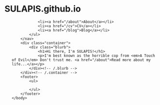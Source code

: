 # SULAPIS.github.io
<!DOCTYPE html>
<html>
    <head>
        <title>Hank Quinlan, Horrible Cop</title>
    </head>
    <body>
        <nav>
            <ul>
             
                <li><a href="/about">About</a></li>
                <li><a href="/cv">CV</a></li>
                <li><a href="/blog">Blog</a></li>
            </ul>
        </nav>
        <div class="container">
            <div class="blurb">
                <h1>Hi there, I'm SULAPIS!</h1>
                <p>I'm best known as the horrible cop from <em>A Touch of Evil</em> Don't trust me. <a href="/about">Read more about my life...</a></p>
            </div><!-- /.blurb -->
        </div><!-- /.container -->
        <footer>
            <ul>

            </ul>
        </footer>
    </body>
</html>

